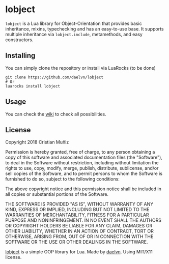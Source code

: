 # lobject
`lobject` is a Lua library for Object-Orientation that provides basic inheritance, mixins, typechecking and has an easy-to-use base.
It supports multiple inheritance via `lobject.include`, metamethods, and easy constructors.
## Installing
You can simply clone the repository or install via LuaRocks (to be done)
```
git clone https://github.com/daelvn/lobject
# Or
luarocks install lobject
```
## Usage
You can check the [wiki](Home.md) to check all possibilities.
## License
Copyright 2018 Cristian Muñiz

Permission is hereby granted, free of charge, to any person obtaining a copy of this software and associated documentation files (the "Software"), to deal in the Software without restriction, including without limitation the rights to use, copy, modify, merge, publish, distribute, sublicense, and/or sell copies of the Software, and to permit persons to whom the Software is furnished to do so, subject to the following conditions:

The above copyright notice and this permission notice shall be included in all copies or substantial portions of the Software.

THE SOFTWARE IS PROVIDED "AS IS", WITHOUT WARRANTY OF ANY KIND, EXPRESS OR IMPLIED, INCLUDING BUT NOT LIMITED TO THE WARRANTIES OF MERCHANTABILITY, FITNESS FOR A PARTICULAR PURPOSE AND NONINFRINGEMENT. IN NO EVENT SHALL THE AUTHORS OR COPYRIGHT HOLDERS BE LIABLE FOR ANY CLAIM, DAMAGES OR OTHER LIABILITY, WHETHER IN AN ACTION OF CONTRACT, TORT OR OTHERWISE, ARISING FROM, OUT OF OR IN CONNECTION WITH THE SOFTWARE OR THE USE OR OTHER DEALINGS IN THE SOFTWARE.

[lobject](http://me.daelvn.ga/lobject) is a simple OOP library for Lua.
Made by [daelvn](http://me.daelvn.ga).
Using MIT/X11 license.